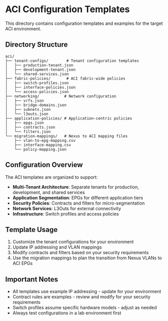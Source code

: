 # ACI Configuration Templates

This directory contains configuration templates and examples for the target ACI environment.

## Directory Structure

```
aci/
├── tenant-configs/        # Tenant configuration templates
│   ├── production-tenant.json
│   ├── development-tenant.json
│   └── shared-services.json
├── fabric-policies/       # ACI fabric-wide policies
│   ├── switch-profiles.json
│   ├── interface-policies.json
│   └── access-policies.json
├── networking/           # Network configuration
│   ├── vrfs.json
│   ├── bridge-domains.json
│   ├── subnets.json
│   └── l3outs.json
├── application-policies/ # Application-centric policies
│   ├── epgs.json
│   ├── contracts.json
│   └── filters.json
└── migration-mappings/   # Nexus to ACI mapping files
    ├── vlan-to-epg-mapping.csv
    ├── interface-mapping.csv
    └── policy-mapping.json
```

## Configuration Overview

The ACI templates are organized to support:

- **Multi-Tenant Architecture**: Separate tenants for production, development, and shared services
- **Application Segmentation**: EPGs for different application tiers
- **Security Policies**: Contracts and filters for micro-segmentation
- **Network Services**: L3Outs for external connectivity
- **Infrastructure**: Switch profiles and access policies

## Template Usage

1. Customize the tenant configurations for your environment
2. Update IP addressing and VLAN mappings
3. Modify contracts and filters based on your security requirements
4. Use the migration mappings to plan the transition from Nexus VLANs to ACI EPGs

## Important Notes

- All templates use example IP addressing - update for your environment
- Contract rules are examples - review and modify for your security requirements
- Switch profiles assume specific hardware models - adjust as needed
- Always test configurations in a lab environment first